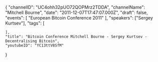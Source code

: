 {
    "channelID": "UC4ohh32pUO72QOPMrz2TDDA",
    "channelName": "Mitchell Bourne",
    "date": "2011-12-07T17:47:07.000Z",
    "draft": false,
    "events": [
        "European Bitcoin Conference 2011"
    ],
    "speakers": ["Sergey Kurtsev"],
    "tags": [

    ],
    "title": "Bitcoin Conference Mitchell Bourne - Sergey Kurtsev - Decentralising Bitcoin",
    "youtubeID": "YC13ttV8SfM"
}
